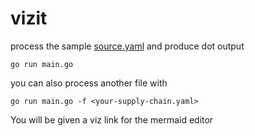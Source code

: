 # vizit

process the sample [source.yaml](./source.yaml) and produce dot output

```shell
go run main.go
```

you can also process another file with
```shell
go run main.go -f <your-supply-chain.yaml>
```

You will be given a viz link for the mermaid editor